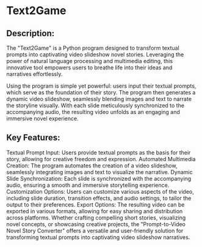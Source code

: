 # Text2Game
## Description:
The "Text2Game" is a Python program designed to transform textual prompts into captivating video slideshow novel stories. Leveraging the power of natural language processing and multimedia editing, this innovative tool empowers users to breathe life into their ideas and narratives effortlessly.

Using the program is simple yet powerful: users input their textual prompts, which serve as the foundation of their story. The program then generates a dynamic video slideshow, seamlessly blending images and text to narrate the storyline visually. With each slide meticulously synchronized to the accompanying audio, the resulting video unfolds as an engaging and immersive novel experience.

## Key Features:
Textual Prompt Input: Users provide textual prompts as the basis for their story, allowing for creative freedom and expression.
Automated Multimedia Creation: The program automates the creation of a video slideshow, seamlessly integrating images and text to visualize the narrative.
Dynamic Slide Synchronization: Each slide is synchronized with the accompanying audio, ensuring a smooth and immersive storytelling experience.
Customization Options: Users can customize various aspects of the video, including slide duration, transition effects, and audio settings, to tailor the output to their preferences.
Export Options: The resulting video can be exported in various formats, allowing for easy sharing and distribution across platforms.
Whether crafting compelling short stories, visualizing novel concepts, or showcasing creative projects, the "Prompt-to-Video Novel Story Converter" offers a versatile and user-friendly solution for transforming textual prompts into captivating video slideshow narratives.